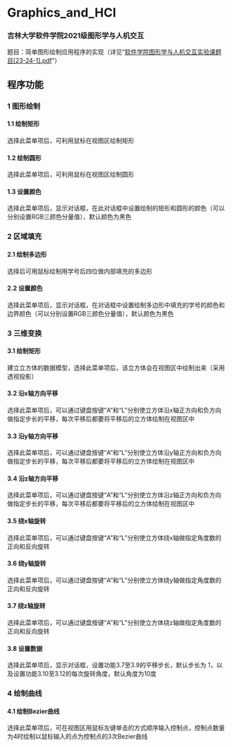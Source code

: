 # Graphics_and_HCI
### 吉林大学软件学院2021级图形学与人机交互
题目：简单图形绘制应用程序的实现（详见“[软件学院图形学与人机交互实验课题目[23-24-1].pdf](https://github.com/wulixinlaimujiji/Graphics_and_HCI/blob/master/%E8%BD%AF%E4%BB%B6%E5%AD%A6%E9%99%A2%E5%9B%BE%E5%BD%A2%E5%AD%A6%E4%B8%8E%E4%BA%BA%E6%9C%BA%E4%BA%A4%E4%BA%92%E5%AE%9E%E9%AA%8C%E8%AF%BE%E9%A2%98%E7%9B%AE%5B23-24-1%5D.pdf)”）

## 程序功能
### 1 图形绘制
#### 1.1 绘制矩形
选择此菜单项后，可利用鼠标在视图区绘制矩形
#### 1.2 绘制圆形
选择此菜单项后，可利用鼠标在视图区绘制圆形
#### 1.3 设置颜色
选择此菜单项后，显示对话框，在此对话框中设置绘制的矩形和圆形的颜色（可以分别设置RGB三颜色分量值），默认颜色为黑色

### 2 区域填充
#### 2.1 绘制多边形
选择后可用鼠标绘制用学号后四位做内部填充的多边形
#### 2.2 设置颜色
选择此菜单项后，显示对话框，在对话框中设置绘制多边形中填充的学号的颜色和边界颜色（可以分别设置RGB三颜色分量值），默认颜色为黑色

### 3 三维变换
#### 3.1 绘制矩形
建立立方体的数据模型，选择此菜单项后，该立方体会在视图区中绘制出来（采用透视投影）
#### 3.2 沿x轴方向平移
选择此菜单项后，可以通过键盘按键“A”和“L”分别使立方体沿x轴正方向和负方向做指定步长的平移，每次平移后都要将平移后的立方体绘制在视图区中
#### 3.3 沿y轴方向平移
选择此菜单项后，可以通过键盘按键“A”和“L”分别使立方体沿y轴正方向和负方向做指定步长的平移，每次平移后都要将平移后的立方体绘制在视图区中
#### 3.4 沿z轴方向平移
选择此菜单项后，可以通过键盘按键“A”和“L”分别使立方体沿z轴正方向和负方向做指定步长的平移，每次平移后都要将平移后的立方体绘制在视图区中
#### 3.5 绕x轴旋转
选择此菜单项后，可以通过键盘按键“A”和“L”分别使立方体绕x轴做指定角度数的正向和反向旋转
#### 3.6 绕y轴旋转
选择此菜单项后，可以通过键盘按键“A”和“L”分别使立方体绕y轴做指定角度数的正向和反向旋转
#### 3.7 绕z轴旋转
选择此菜单项后，可以通过键盘按键“A”和“L”分别使立方体绕z轴做指定角度数的正向和反向旋转
#### 3.8 设置数据
选择此菜单项后，显示对话框，设置功能3.7至3.9的平移步长，默认步长为 1，以及设置功能3.10至3.12的每次旋转角度，默认角度为10度

### 4 绘制曲线
#### 4.1 绘制Bezier曲线 
选择此菜单项后，可在视图区用鼠标左键单击的方式顺序输入控制点，控制点数量为4时绘制以鼠标输入的点为控制点的3次Bezier曲线
